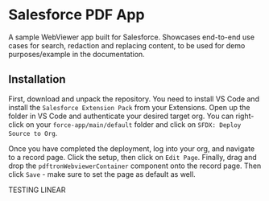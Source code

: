 # Salesforce PDF App

A sample WebViewer app built for Salesforce. Showcases end-to-end use cases for search, redaction and replacing content, to be used for demo purposes/example in the documentation.

## Installation

First, download and unpack the repository. You need to install VS Code and install the `Salesforce Extension Pack` from your Extensions. Open up the folder in VS Code and authenticate your desired target org. You can right-click on your `force-app/main/default` folder and click on `SFDX: Deploy Source to Org`. 

Once you have completed the deployment, log into your org, and navigate to a record page. Click the setup, then click on `Edit Page`. Finally, drag and drop the `pdftronWebviewerContainer` component onto the record page. Then click `Save` - make sure to set the page as default as well.

TESTING LINEAR
